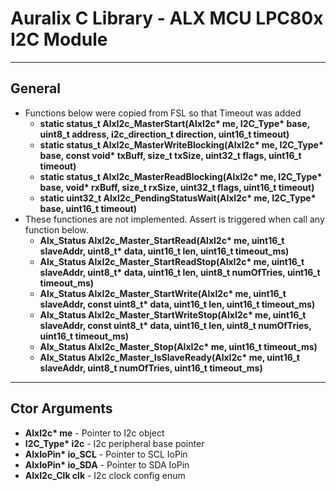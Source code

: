 # Auralix C Library - ALX MCU LPC80x I2C Module
---
## General
- Functions below were copied from FSL so that Timeout was added
    - __static status_t AlxI2c_MasterStart(AlxI2c* me, I2C_Type* base, uint8_t address, i2c_direction_t direction, uint16_t timeout)__
    - __static status_t AlxI2c_MasterWriteBlocking(AlxI2c* me, I2C_Type* base, const void* txBuff, size_t txSize, uint32_t flags, uint16_t timeout)__
    - __static status_t AlxI2c_MasterReadBlocking(AlxI2c* me, I2C_Type* base, void* rxBuff, size_t rxSize, uint32_t flags, uint16_t timeout)__
    - __static uint32_t AlxI2c_PendingStatusWait(AlxI2c* me, I2C_Type* base, uint16_t timeout)__
- These functiones are not implemented. Assert is triggered when call any function below.
    - __Alx_Status AlxI2c_Master_StartRead(AlxI2c* me, uint16_t slaveAddr, uint8_t* data, uint16_t len, uint16_t timeout_ms)__
    - __Alx_Status AlxI2c_Master_StartReadStop(AlxI2c* me, uint16_t slaveAddr, uint8_t* data, uint16_t len, uint8_t numOfTries, uint16_t timeout_ms)__
    - __Alx_Status AlxI2c_Master_StartWrite(AlxI2c* me, uint16_t slaveAddr, const uint8_t* data, uint16_t len, uint16_t timeout_ms)__
    - __Alx_Status AlxI2c_Master_StartWriteStop(AlxI2c* me, uint16_t slaveAddr, const uint8_t* data, uint16_t len, uint8_t numOfTries, uint16_t timeout_ms)__
    - __Alx_Status AlxI2c_Master_Stop(AlxI2c* me, uint16_t timeout_ms)__
    - __Alx_Status AlxI2c_Master_IsSlaveReady(AlxI2c* me, uint16_t slaveAddr, uint8_t numOfTries, uint16_t timeout_ms)__

---
## Ctor Arguments
- __AlxI2c* me__ - Pointer to I2c object
- __I2C_Type* i2c__ - I2c peripheral base pointer
- __AlxIoPin* io_SCL__ - Pointer to SCL IoPin
- __AlxIoPin* io_SDA__ - Pointer to SDA IoPin
- __AlxI2c_Clk clk__ - I2c clock config enum
